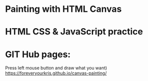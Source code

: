 # Painting with HTML Canvas
# HTML CSS & JavaScript practice
# GIT Hub pages:
Press left mouse button and draw what you want)
https://foreveryourkris.github.io/canvas-painting/